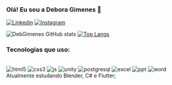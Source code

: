 ### Olá! Eu sou a Debora Gimenes 👋

[![Linkedin](https://img.shields.io/badge/LinkedIn-0077B5?style=for-the-badge&logo=linkedin&logoColor=white)](www.linkedin.com/in/gimenesdebora/)
[![Instagram](https://img.shields.io/badge/Instagram-E4405F?style=for-the-badge&logo=instagram&logoColor=white)](www.instagram.com/c/deboragimenes)

![DebGimenes GitHub stats](https://github-readme-stats.vercel.app/api?username=DebGimenes&show_icons=true&theme=dark)
[![Top Langs](https://github-readme-stats.vercel.app/api/top-langs/?username=DebGimenes&layout=compact&theme=dark)](https://github.com/DebGimenes/github-readme-stats)

### Tecnologias que uso:
<div styl="display: inline_block"><br/>
    <img alt="html5" src="https://img.shields.io/badge/HTML5-E34F26?style=for-the-badge&logo=html5&logoColor=white" >
    <img alt="css3" src="https://img.shields.io/badge/CSS3-1572B6?style=for-the-badge&logo=css3&logoColor=white" >
    <img alt="js" src="https://img.shields.io/badge/JavaScript-323330?style=for-the-badge&logo=javascript&logoColor=F7DF1E" >
    <img alt="unity" src="https://img.shields.io/badge/Unity-100000?style=for-the-badge&logo=unity&logoColor=white" >
    <img alt="postgresql" src="https://img.shields.io/badge/PostgreSQL-316192?style=for-the-badge&logo=postgresql&logoColor=white" >
    <img alt="excel" src="https://img.shields.io/badge/Microsoft_Excel-217346?style=for-the-badge&logo=microsoft-excel&logoColor=white" >
    <img alt="ppt" src="https://img.shields.io/badge/Microsoft_PowerPoint-B7472A?style=for-the-badge&logo=microsoft-powerpoint&logoColor=white" >
    <img alt="word" src="https://img.shields.io/badge/Microsoft_Word-2B579A?style=for-the-badge&logo=microsoft-word&logoColor=white" ><br/>
    <div> Atualmente estudando Blender, C# e Flutter; <br/> <div>
 
   
